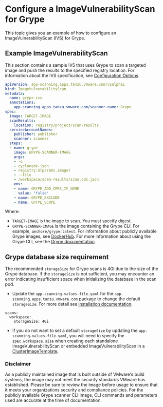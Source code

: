 # Configure a ImageVulnerabilityScan for Grype

This topic gives you an example of how to configure an ImageVulnerabilityScan (IVS) for Grype.

## <a id="example"></a> Example ImageVulnerabilityScan

This section contains a sample IVS that uses Grype to scan a targeted image and push the results to the specified registry location.
For information about the IVS specification, see [Configuration Options](ivs-create-your-own.hbs.md#img-vuln-config-options).

```yaml
apiVersion: app-scanning.apps.tanzu.vmware.com/v1alpha1
kind: ImageVulnerabilityScan
metadata:
  name: grype-ivs
  annotations:
    app-scanning.apps.tanzu.vmware.com/scanner-name: Grype
spec:
  image: TARGET-IMAGE
  scanResults:
    location: registry/project/scan-results
  serviceAccountNames:
    publisher: publisher
    scanner: scanner
  steps:
  - name: grype
    image: GRYPE-SCANNER-IMAGE
    args:
    - -o
    - cyclonedx-json
    - registry:$(params.image)
    - --file
    - /workspace/scan-results/scan.cdx.json
    env:
    - name: GRYPE_ADD_CPES_IF_NONE
      value: "false"
    - name: GRYPE_EXCLUDE
    - name: GRYPE_SCOPE
```

Where:

- `TARGET-IMAGE` is the image to scan. You must specify digest.
- `GRYPE-SCANNER-IMAGE` is the image containing the Grype CLI. For example, `anchore/grype:latest`. For information about publicly available Grype images, see [DockerHub](https://hub.docker.com/r/anchore/grype/tags). For more information about using the Grype CLI, see the [Grype documentation](https://github.com/anchore/grype#getting-started).

## <a id="grype-db-requirement"></a> Grype database size requirement
The recommended `storageSize` for Grype scans is 4Gi due to the size of the Grype database. If the `storageSize` is not sufficient, you may encounter an error indicating insufficient space when initializing the database in the scan pod.
- Update the `app-scanning-values-file.yaml` for the `app-scanning.apps.tanzu.vmware.com` package to change the default `storageSize`. For more detail see [installation documentation](./install-app-scanning.hbs.md#install-scst-app-scanning).

```console
scans:
  workspace:
    storageSize: 4Gi
```
- If you do not want to set a default `storageSize` by updating the  `app-scanning-values-file.yaml`, you will need to specify the `spec.workspace.size` when creating each standalone ImageVulnerabilityScan or embedded ImageVulnerabilityScan in a [ClusterImageTemplate](./clusterimagetemplates.hbs.md#create-clusterimagetemplate).

### <a id="disclaimer"></a> Disclaimer

As a publicly maintained image that is built outside of VMware's build systems, the image may not meet the security standards VMware has established.  Please be sure to review the image before usage to ensure that it meets your organizations security and compliance policies.
For the publicly available Grype scanner CLI image, CLI commands and parameters used are accurate at the time of documentation.